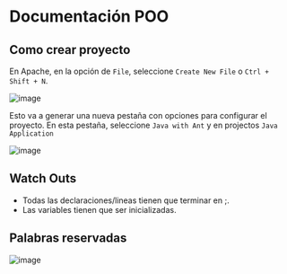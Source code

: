 
# Documentación POO
## Como crear proyecto
En Apache, en la opción de `File`, seleccione `Create New File` o `Ctrl + Shift + N`.

![image](https://github.com/user-attachments/assets/a7370aac-d2cc-4a2d-a47e-f3df16df91b1)

Esto va a generar una nueva pestaña con opciones para configurar el proyecto.
En esta pestaña, seleccione `Java with Ant` y en projectos `Java Application`

![image](https://github.com/user-attachments/assets/f42500a4-d620-497f-a8e2-5dd65c66d943)

## Watch Outs

- Todas las declaraciones/lineas tienen que terminar en ;.
- Las variables tienen que ser inicializadas.

## Palabras reservadas

![image](https://github.com/user-attachments/assets/92b2a740-8d3f-4b7a-9bea-3969cc7f112c)

